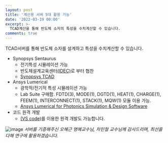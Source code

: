 ```yaml
---
layout: post
title: '계산용 서버 5대 활용 가능'
date: '2022-03-19 00:00'
excerpt: >-
  TCAD계산을 통해 반도체 소자의 특성을 수치계산할 수 있습니다.  
comments: true
---
```

TCAD서버를 통해 반도체 소자를 설계하고 특성을 수치계산할 수 있습니다.  

- Synopsys Sentaurus 
   - 전기특성 시뮬레이션 가능 
   - 반도체설계교육센터[(IDEC)](https://www.idec.or.kr/)로 부터 협찬
   - [Synopsys TCAD](https://www.synopsys.com/silicon/tcad.html)
- Ansys Lumerical
    - 광학적/전기적 특성 시뮬레이션 가능
    - Lab Suite 구매함. FDTD(3), MODE(1), DGTD(1), HEAT(1), CHARGE(1), FEEM(1), INTERCONNECT(1), STACK(1), MQW(1) 모듈 이용 가능.
    - [Ansys Lumerical for Photonics Simulation & Design Software](https://www.ansys.com/products/photonics#:~:text=Ansys%20Lumerical%2C%20a%20complete%20photonics,%2C%20electrical%2C%20and%20thermal%20effects.)
- 코드 원격 개발
    - [(VS code)](https://code.visualstudio.com/docs/remote/remote-overview)를 이용한 원격 개발도 가능합니다. 

![image](https://user-images.githubusercontent.com/32427749/159157275-cdac4e3d-4608-49c2-8267-4920a2e6bf7b.png)
*서버를 기증해주신 오혜근 명예교수님, 차민철 교수님께 감사드리며, 최선을 다해 연구에 활용하겠습니다.*
